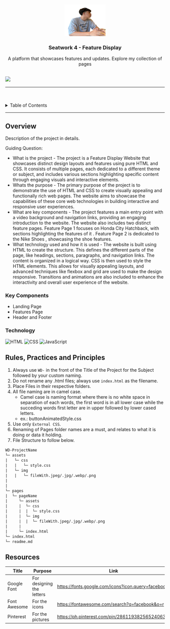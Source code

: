 <a name="readme-top">

<br/>

<br />
<div align="center">
  <a href="https://github.com/jcserrano050105">
  <!-- TODO: If you want to add logo or banner you can add it here -->
    <img src="./assets/img/pfp-removebg-preview.png" alt="Nyebe" width="130" height="100">
  </a>
<!-- TODO: Change Title to the name of the title of your Project -->
  <h3 align="center">Seatwork 4 - Feature Display</h3>
</div>
<!-- TODO: Make a short description -->
<div align="center">
  A platform that showcases features and updates. Explore my collection of pages
</div>

<br />

<!-- TODO: Change the zyx-0314 into your github username  -->
<!-- TODO: Change the WD-Template-Project into the same name of your folder -->
![](https://visit-counter.vercel.app/counter.png?jcserrano050105/WD-Seatwork-4_SERRANO )

---

<br />
<br />

<!-- TODO: If you want to add more layers for your readme -->
<details>
  <summary>Table of Contents</summary>
  <ol>
    <li>
      <a href="#overview">Overview</a>
      <ol>
        <li>
          <a href="#key-components">Key Components</a>
        </li>
        <li>
          <a href="#technology">Technology</a>
        </li>
      </ol>
    </li>
    <li>
      <a href="#rule,-practices-and-principles">Rules, Practices and Principles</a>
    </li>
    <li>
      <a href="#resources">Resources</a>
    </li>
  </ol>
</details>

---

## Overview

<!-- TODO: To be changed -->
<!-- The following are just sample -->
Description of the project in details.

Guiding Question:
- What is the project - The project is a Feature Display Website that showcases distinct design layouts and features using pure HTML and CSS. It consists of multiple pages, each dedicated to a different theme or subject, and includes various sections highlighting specific content through engaging visuals and interactive elements.
- Whats the purpose - The primary purpose of the project is to demonstrate the use of HTML and CSS to create visually appealing and functionally rich web pages. The website aims to showcase the capabilities of these core web technologies in building interactive and responsive user experiences.
- What are key components - The project features a main entry point with a video background and navigation links, providing an engaging introduction to the website. The website also includes two distinct feature pages. Feature Page 1 focuses on Honda City Hatchback, with sections highlighting the features of it . Feature Page 2 is dedicated to the Nike Shoes , showcasing the shoe features.
- What technology used and how it is used - The website is built using HTML to create the structure. This defines the different parts of the page, like headings, sections, paragraphs, and navigation links. The content is organized in a logical way. CSS is then used to style the HTML elements. This allows for visually appealing layouts, and advanced techniques like flexbox and grid are used to make the design responsive. Transitions and animations are also included to enhance the interactivity and overall user experience of the website.

### Key Components
<!-- TODO: List of Key Components -->
<!-- The following are just sample -->
- Landing Page
- Features Page
- Header and Footer

### Technology
<!-- TODO: List of Technology Used -->
![HTML](https://img.shields.io/badge/HTML-E34F26?style=for-the-badge&logo=html5&logoColor=white)
![CSS](https://img.shields.io/badge/CSS-1572B6?style=for-the-badge&logo=css3&logoColor=white)
![JavaScript](https://img.shields.io/badge/JavaScript-F7DF1E?style=for-the-badge&logo=javascript&logoColor=white)

## Rules, Practices and Principles
1. Always use `WD-` in the front of the Title of the Project for the Subject followed by your custom naming.
2. Do not rename any .html files; always use `index.html` as the filename.
3. Place Files in their respective folders.
4. All file naming are in camel case.
   - Camel case is naming format where there is no white space in separation of each words, the first word is in all lower case while the succeding words first letter are in upper followed by lower cased letters.
   - ex.: buttonAnimatedStyle.css
5. Use only `External CSS`.
6. Renaming of Pages folder names are a must, and relates to what it is doing or data it holding.
7. File Structure to follow below.

```
WD-ProjectName
└─ assets
|   └─ css
|   |   └─ style.css
|   └─ img
|   |   └─ fileWith.jpeg/.jpg/.webp/.png
|
|
└─ pages
|  └─ pageName
|     └─ assets
|     |  └─ css
|     |  |  └─ style.css
|     |  └─ img
|     |  |  └─ fileWith.jpeg/.jpg/.webp/.png
|     |
|     └─ index.html
└─ index.html
└─ readme.md
```

## Resources

<!-- TODO: Add References -->
| Title | Purpose | Link |
|-|-|-|
|Google Font | For designing the letters | https://fonts.google.com/icons?icon.query=facebook|
|Font Awesome| For the icons             | https://fontawesome.com/search?q=facebook&o=r     |
|Pinterest   | For the pictures          | https://ph.pinterest.com/pin/286119382565240637/  |
